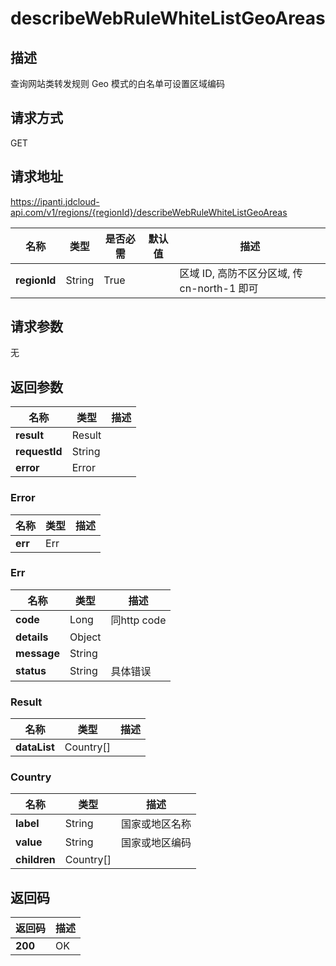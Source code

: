 # describeWebRuleWhiteListGeoAreas


## 描述
查询网站类转发规则 Geo 模式的白名单可设置区域编码

## 请求方式
GET

## 请求地址
https://ipanti.jdcloud-api.com/v1/regions/{regionId}/describeWebRuleWhiteListGeoAreas

|名称|类型|是否必需|默认值|描述|
|---|---|---|---|---|
|**regionId**|String|True| |区域 ID, 高防不区分区域, 传 cn-north-1 即可|

## 请求参数
无


## 返回参数
|名称|类型|描述|
|---|---|---|
|**result**|Result| |
|**requestId**|String| |
|**error**|Error| |

### Error
|名称|类型|描述|
|---|---|---|
|**err**|Err| |
### Err
|名称|类型|描述|
|---|---|---|
|**code**|Long|同http code|
|**details**|Object| |
|**message**|String| |
|**status**|String|具体错误|
### Result
|名称|类型|描述|
|---|---|---|
|**dataList**|Country[]| |
### Country
|名称|类型|描述|
|---|---|---|
|**label**|String|国家或地区名称|
|**value**|String|国家或地区编码|
|**children**|Country[]| |

## 返回码
|返回码|描述|
|---|---|
|**200**|OK|
